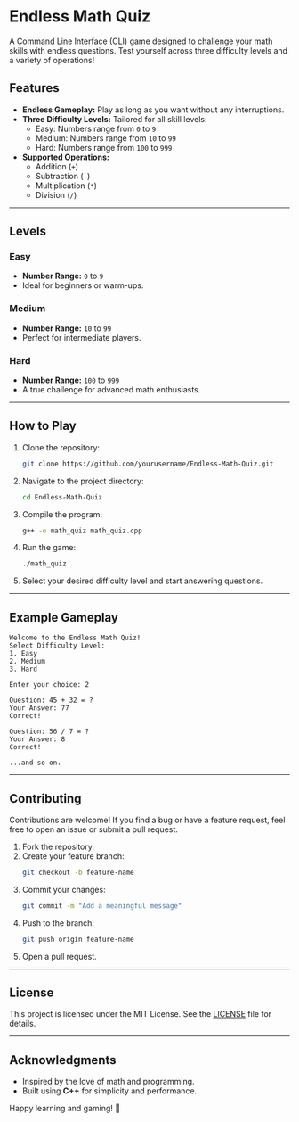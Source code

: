 # Endless Math Quiz

A Command Line Interface (CLI) game designed to challenge your math skills with endless questions. Test yourself across three difficulty levels and a variety of operations!

## Features
- **Endless Gameplay:** Play as long as you want without any interruptions.
- **Three Difficulty Levels:** Tailored for all skill levels:
  - Easy: Numbers range from `0` to `9`
  - Medium: Numbers range from `10` to `99`
  - Hard: Numbers range from `100` to `999`
- **Supported Operations:**
  - Addition (`+`)
  - Subtraction (`-`)
  - Multiplication (`*`)
  - Division (`/`)

---

## Levels

### Easy
- **Number Range:** `0` to `9`
- Ideal for beginners or warm-ups.

### Medium
- **Number Range:** `10` to `99`
- Perfect for intermediate players.

### Hard
- **Number Range:** `100` to `999`
- A true challenge for advanced math enthusiasts.

---

## How to Play
1. Clone the repository:
   ```bash
   git clone https://github.com/yourusername/Endless-Math-Quiz.git
   ```
2. Navigate to the project directory:
   ```bash
   cd Endless-Math-Quiz
   ```
3. Compile the program:
   ```bash
   g++ -o math_quiz math_quiz.cpp
   ```
4. Run the game:
   ```bash
   ./math_quiz
   ```
5. Select your desired difficulty level and start answering questions.

---

## Example Gameplay
```plaintext
Welcome to the Endless Math Quiz!
Select Difficulty Level:
1. Easy
2. Medium
3. Hard

Enter your choice: 2

Question: 45 + 32 = ?
Your Answer: 77
Correct!

Question: 56 / 7 = ?
Your Answer: 8
Correct!

...and so on.
```

---

## Contributing
Contributions are welcome! If you find a bug or have a feature request, feel free to open an issue or submit a pull request.

1. Fork the repository.
2. Create your feature branch:
   ```bash
   git checkout -b feature-name
   ```
3. Commit your changes:
   ```bash
   git commit -m "Add a meaningful message"
   ```
4. Push to the branch:
   ```bash
   git push origin feature-name
   ```
5. Open a pull request.

---

## License
This project is licensed under the MIT License. See the [LICENSE](LICENSE) file for details.

---

## Acknowledgments
- Inspired by the love of math and programming.
- Built using **C++** for simplicity and performance.

Happy learning and gaming! 🚀


